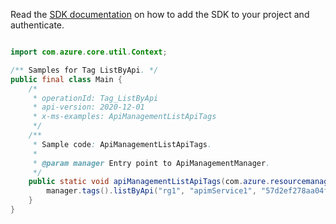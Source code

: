 Read the [SDK documentation](https://github.com/Azure/azure-sdk-for-java/blob/azure-resourcemanager-apimanagement_1.0.0-beta.2/sdk/apimanagement/azure-resourcemanager-apimanagement/README.md) on how to add the SDK to your project and authenticate.

```java

import com.azure.core.util.Context;

/** Samples for Tag ListByApi. */
public final class Main {
    /*
     * operationId: Tag_ListByApi
     * api-version: 2020-12-01
     * x-ms-examples: ApiManagementListApiTags
     */
    /**
     * Sample code: ApiManagementListApiTags.
     *
     * @param manager Entry point to ApiManagementManager.
     */
    public static void apiManagementListApiTags(com.azure.resourcemanager.apimanagement.ApiManagementManager manager) {
        manager.tags().listByApi("rg1", "apimService1", "57d2ef278aa04f0888cba3f3", null, null, null, Context.NONE);
    }
}
```
